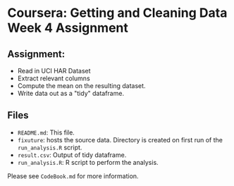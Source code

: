 # Coursera: Getting and Cleaning Data Week 4 Assignment

## Assignment:
   
   * Read in UCI HAR Dataset
   * Extract relevant columns
   * Compute the mean on the resulting dataset.
   * Write data out as a "tidy" dataframe.

## Files

   * `README.md`: This file.
   * `fixuture`: hosts the source data.  Directory is created on first run of the `run_analysis.R` script.
   * `result.csv`: Output of tidy dataframe.
   * `run_analysis.R`: R script to perform the analysis.

Please see `CodeBook.md` for more information.
